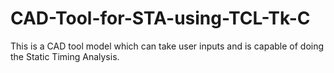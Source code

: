 # CAD-Tool-for-STA-using-TCL-Tk-C
This is a CAD tool model which can take user inputs and is capable of doing the Static Timing Analysis.
